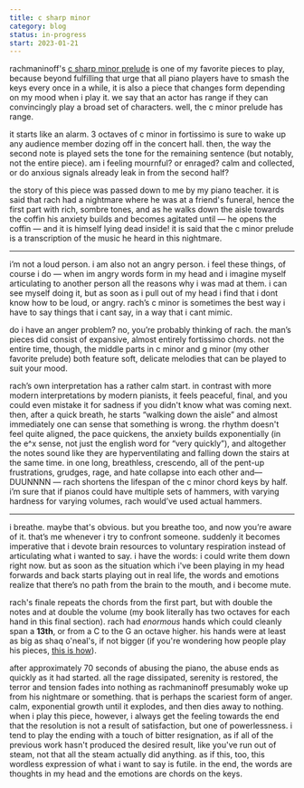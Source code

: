 ```yaml
---
title: c sharp minor
category: blog
status: in-progress
start: 2023-01-21
---
```



rachmaninoff's [c sharp minor prelude](https://www.youtube.com/watch?v=ZcG-DnGdWRw) is one of my favorite pieces to play, because beyond fulfilling that urge that all piano players have to smash the keys every once in a while, it is also a piece that changes form depending on my mood when i play it. we say that an actor has range if they can convincingly play a broad set of characters. well, the c minor prelude has range.

it starts like an alarm. 3 octaves of c minor in fortissimo is sure to wake up any audience member dozing off in the concert hall. then, the way the second note is played sets the tone for the remaining sentence (but notably, not the entire piece). am i feeling mournful? or enraged? calm and collected, or do anxious signals already leak in from the second half?

the story of this piece was passed down to me by my piano teacher. it is said that rach had a nightmare where he was at a friend's funeral, hence the first part with rich, sombre tones, and as he walks down the aisle towards the coffin his anxiety builds and becomes agitated until — he opens the coffin — and it is himself lying dead inside! it is said that the c minor prelude is a transcription of the music he heard in this nightmare. 

---

i’m not a loud person. i am also not an angry person. 
i feel these things, of course i do — when im angry words form in my head and i imagine myself articulating to another person all the reasons why i was mad at them. i can see myself doing it, but as soon as i pull out of my head i find that i dont know how to be loud, or angry. rach’s c minor is sometimes the best way i have to say things that i cant say, in a way that i cant mimic.

do i have an anger problem? no, you’re probably thinking of rach. the man’s pieces did consist of expansive, almost entirely fortissimo chords. 
not the entire time, though, the middle parts in c minor and g minor (my other favorite prelude) both feature soft, delicate melodies that can be played to suit your mood. 

rach’s own interpretation has a rather calm start. in contrast with more modern interpretations by modern pianists, it feels peaceful, final, and you could even mistake it for sadness if you didn't know what was coming next. 
then, after a quick breath, he starts “walking down the aisle” and almost immediately one can sense that something is wrong. 
the rhythm doesn't feel quite aligned, the pace quickens, the anxiety builds exponentially (in the e^x sense, not just the english word for “very quickly”), and altogether the notes sound like they are hyperventilating and falling down the stairs at the same time. 
in one long, breathless, crescendo, all of the pent-up frustrations, grudges, rage, and hate collapse into each other and— DUUNNNN — rach shortens the lifespan of the c minor chord keys by half. 
i’m sure that if pianos could have multiple sets of hammers, with varying hardness for varying volumes, rach would’ve used actual hammers.

---

i breathe. maybe that's obvious. but you breathe too, and now you’re aware of it. that’s me whenever i try to confront someone. 
suddenly it becomes imperative that i devote brain resources to voluntary respiration instead of articulating what i wanted to say. 
i have the words: i could write them down right now. 
but as soon as the situation which i've been playing in my head forwards and back starts playing out in real life, the words and emotions realize that there’s no path from the brain to the mouth, and i become mute. 

rach's finale repeats the chords from the first part, but with double the notes and at double the volume (my book literally has two octaves for each hand in this final section). 
rach had _enormous_ hands which could cleanly span a **13th**, or from a C to the G an octave higher. his hands were at least as big as shaq o'neal's, if not bigger (if you're wondering how people play his pieces, [this is how](https://www.youtube.com/watch?v=ifKKlhYF53w)). 

after approximately 70 seconds of abusing the piano, the abuse ends as quickly as it had started. 
all the rage dissipated, serenity is restored, the terror and tension fades into nothing as rachmaninoff presumably woke up from his nightmare or something.
that is perhaps the scariest form of anger. calm, exponential growth until it explodes, and then dies away to nothing.
when i play this piece, however, i always get the feeling towards the end that the resolution is not a result of satisfaction, but one of powerlessness. 
i tend to play the ending with a touch of bitter resignation, as if all of the previous work hasn't produced the desired result, like you've run out of steam, not that all the steam actually did anything. as if this, too, this wordless expression of what i want to say is futile. 
in the end, the words are thoughts in my head and the emotions are chords on the keys. 

 
